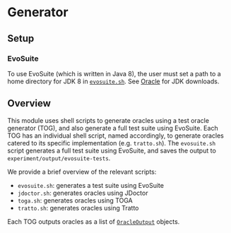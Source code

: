 # Generator

## Setup

### EvoSuite

To use EvoSuite (which is written in Java 8), the user must set a path to a home directory for JDK 8 in [`evosuite.sh`](evosuite.sh). See [Oracle](https://www.oracle.com/java/technologies/downloads/#java8-linux) for JDK downloads.

## Overview

This module uses shell scripts to generate oracles using a test oracle generator (TOG), and also generate a full test suite using EvoSuite. Each TOG has an individual shell script, named accordingly, to generate oracles catered to its specific implementation (e.g. `tratto.sh`). The `evosuite.sh` script generates a full test suite using EvoSuite, and saves the output to `experiment/output/evosuite-tests`.

We provide a brief overview of the relevant scripts:

- `evosuite.sh`: generates a test suite using EvoSuite 
- `jdoctor.sh`: generates oracles using JDoctor
- `toga.sh`: generates oracles using TOGA
- `tratto.sh`: generates oracles using Tratto

Each TOG outputs oracles as a list of [`OracleOutput`](../src/main/java/OracleOutput.java) objects.
